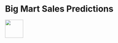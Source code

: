 # Big Mart Sales Predictions

<img src="https://i.ytimg.com/vi/Rv9f2GCZkls/maxresdefault.jpg" height="60" width="60" >
